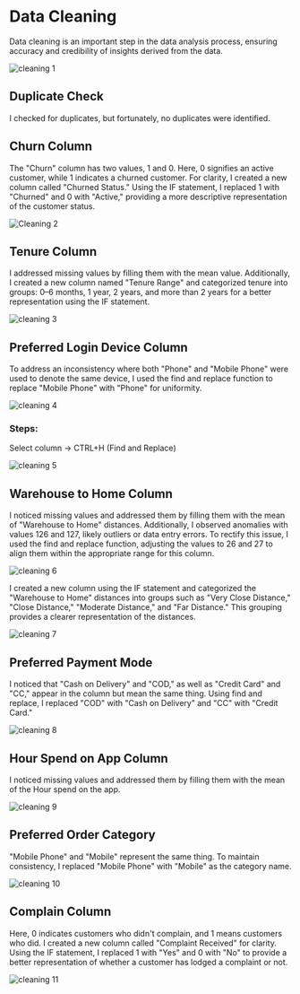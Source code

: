 # Data Cleaning

Data cleaning is an important step in the data analysis process, ensuring accuracy and credibility of insights derived from the data.

![cleaning 1](https://github.com/Hagar-zakaria/Ecommerce-Churn-Analysis-Dashboard/assets/93611934/19b465ce-9869-4538-862a-db86e1c928b7)



## Duplicate Check

I checked for duplicates, but fortunately, no duplicates were identified.

## Churn Column

The "Churn" column has two values, 1 and 0. Here, 0 signifies an active customer, while 1 indicates a churned customer. For clarity, I created a new column called "Churned Status." Using the IF statement, I replaced 1 with "Churned" and 0 with "Active," providing a more descriptive representation of the customer status.

![Cleaning 2](https://github.com/Hagar-zakaria/Ecommerce-Churn-Analysis-Dashboard/assets/93611934/cb33a43f-13ed-4d75-ba2d-c7c2f85a49af)


## Tenure Column

I addressed missing values by filling them with the mean value. Additionally, I created a new column named "Tenure Range" and categorized tenure into groups: 0–6 months, 1 year, 2 years, and more than 2 years for a better representation using the IF statement.

![cleaning 3](https://github.com/Hagar-zakaria/Ecommerce-Churn-Analysis-Dashboard/assets/93611934/30e9d91a-6308-4579-8453-f7a389d92f00)

## Preferred Login Device Column

To address an inconsistency where both "Phone" and "Mobile Phone" were used to denote the same device, I used the find and replace function to replace "Mobile Phone" with "Phone" for uniformity.

![cleaning 4](https://github.com/Hagar-zakaria/Ecommerce-Churn-Analysis-Dashboard/assets/93611934/16c31027-5346-47cb-b939-45afb7e31107)


### Steps:
Select column → CTRL+H (Find and Replace)

![cleaning 5](https://github.com/Hagar-zakaria/Ecommerce-Churn-Analysis-Dashboard/assets/93611934/86fbf3c9-897a-454f-b74b-f04b7561811f)

## Warehouse to Home Column

I noticed missing values and addressed them by filling them with the mean of "Warehouse to Home" distances. Additionally, I observed anomalies with values 126 and 127, likely outliers or data entry errors. To rectify this issue, I used the find and replace function, adjusting the values to 26 and 27 to align them within the appropriate range for this column.

![cleaning 6](https://github.com/Hagar-zakaria/Ecommerce-Churn-Analysis-Dashboard/assets/93611934/1a963dfb-248a-4674-bd0f-cdcf68099647)


I created a new column using the IF statement and categorized the "Warehouse to Home" distances into groups such as "Very Close Distance," "Close Distance," "Moderate Distance," and "Far Distance." This grouping provides a clearer representation of the distances.

![cleaning 7](https://github.com/Hagar-zakaria/Ecommerce-Churn-Analysis-Dashboard/assets/93611934/3c4c3c00-f091-41e8-b371-cbd0d0be6bd1)


## Preferred Payment Mode

I noticed that "Cash on Delivery" and "COD," as well as "Credit Card" and "CC," appear in the column but mean the same thing. Using find and replace, I replaced "COD" with "Cash on Delivery" and "CC" with "Credit Card."

![cleaning 8](https://github.com/Hagar-zakaria/Ecommerce-Churn-Analysis-Dashboard/assets/93611934/cadaffb0-760b-4ccc-b96c-b6779e1b0e50)

## Hour Spend on App Column

I noticed missing values and addressed them by filling them with the mean of the Hour spend on the app.

![cleaning 9](https://github.com/Hagar-zakaria/Ecommerce-Churn-Analysis-Dashboard/assets/93611934/d7015dba-ea27-4296-9b8d-5d4652fdfc95)


## Preferred Order Category

"Mobile Phone" and "Mobile" represent the same thing. To maintain consistency, I replaced "Mobile Phone" with "Mobile" as the category name.

![cleaning 10](https://github.com/Hagar-zakaria/Ecommerce-Churn-Analysis-Dashboard/assets/93611934/064b02b4-bb29-45bb-af2e-2fbbf03aa465)


## Complain Column

Here, 0 indicates customers who didn't complain, and 1 means customers who did. I created a new column called "Complaint Received" for clarity. Using the IF statement, I replaced 1 with "Yes" and 0 with "No" to provide a better representation of whether a customer has lodged a complaint or not.


![cleaning 11](https://github.com/Hagar-zakaria/Ecommerce-Churn-Analysis-Dashboard/assets/93611934/aad7054e-4353-46bf-9af3-d31f2342507b)
